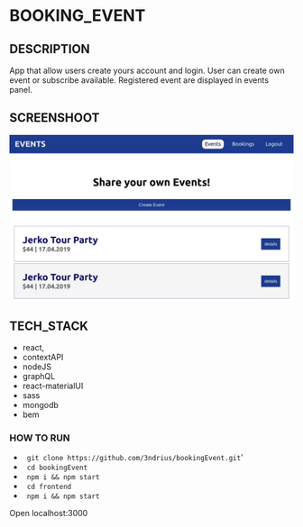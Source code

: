# BOOKING_EVENT

## DESCRIPTION

App that allow users create yours account and login. User can create own event or subscribe available. Registered event are displayed in events panel.

## SCREENSHOOT

![prev](https://github.com/3ndrius/booking/blob/master/prev.png?raw=true)

## TECH_STACK 

- react,
- contextAPI
- nodeJS
- graphQL
- react-materialUI 
- sass 
- mongodb 
- bem

### HOW TO RUN  

- ` git clone https://github.com/3ndrius/bookingEvent.git`'
- ` cd bookingEvent`
- ` npm i && npm start`
- ` cd frontend` 
- ` npm i && npm start` 

Open localhost:3000

